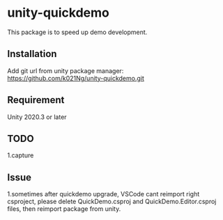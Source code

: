 # unity-quickdemo
This package is to speed up demo development.

## Installation
Add git url from unity package manager:  
https://github.com/k021Ng/unity-quickdemo.git

## Requirement
Unity 2020.3 or later

## TODO
1.capture

## Issue  
1.sometimes after quickdemo upgrade, VSCode cant reimport right csproject, please delete QuickDemo.csproj and QuickDemo.Editor.csproj files, then reimport package from unity.


